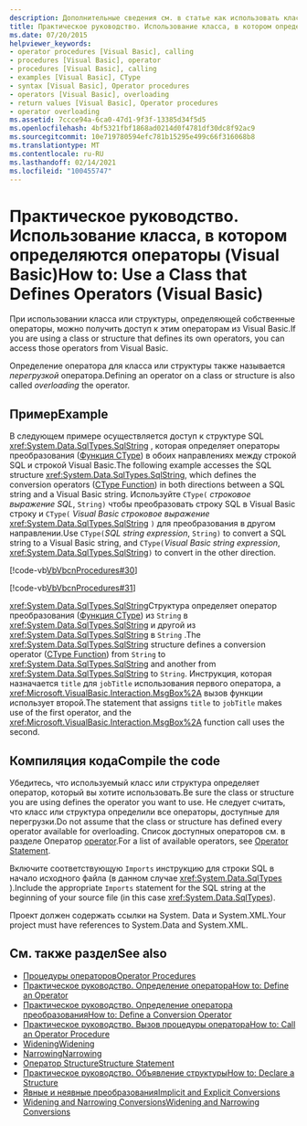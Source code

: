 ```yaml
---
description: Дополнительные сведения см. в статье как использовать класс, определяющий операторы (Visual Basic)
title: Практическое руководство. Использование класса, в котором определяются операторы
ms.date: 07/20/2015
helpviewer_keywords:
- operator procedures [Visual Basic], calling
- procedures [Visual Basic], operator
- procedures [Visual Basic], calling
- examples [Visual Basic], CType
- syntax [Visual Basic], Operator procedures
- operators [Visual Basic], overloading
- return values [Visual Basic], Operator procedures
- operator overloading
ms.assetid: 7ccce94a-6ca0-47d1-9f3f-13385d34f5d5
ms.openlocfilehash: 4bf5321fbf1868ad0214d0f4781df30dc8f92ac9
ms.sourcegitcommit: 10e719780594efc781b15295e499c66f316068b8
ms.translationtype: MT
ms.contentlocale: ru-RU
ms.lasthandoff: 02/14/2021
ms.locfileid: "100455747"
---
```

# <a name="how-to-use-a-class-that-defines-operators-visual-basic"></a><span data-ttu-id="137e2-103">Практическое руководство. Использование класса, в котором определяются операторы (Visual Basic)</span><span class="sxs-lookup"><span data-stu-id="137e2-103">How to: Use a Class that Defines Operators (Visual Basic)</span></span>

<span data-ttu-id="137e2-104">При использовании класса или структуры, определяющей собственные операторы, можно получить доступ к этим операторам из Visual Basic.</span><span class="sxs-lookup"><span data-stu-id="137e2-104">If you are using a class or structure that defines its own operators, you can access those operators from Visual Basic.</span></span>  
  
 <span data-ttu-id="137e2-105">Определение оператора для класса или структуры также называется *перегрузкой* оператора.</span><span class="sxs-lookup"><span data-stu-id="137e2-105">Defining an operator on a class or structure is also called *overloading* the operator.</span></span>  
  
## <a name="example"></a><span data-ttu-id="137e2-106">Пример</span><span class="sxs-lookup"><span data-stu-id="137e2-106">Example</span></span>  

 <span data-ttu-id="137e2-107">В следующем примере осуществляется доступ к структуре SQL <xref:System.Data.SqlTypes.SqlString> , которая определяет операторы преобразования ([Функция CType](../../../language-reference/functions/ctype-function.md)) в обоих направлениях между строкой SQL и строкой Visual Basic.</span><span class="sxs-lookup"><span data-stu-id="137e2-107">The following example accesses the SQL structure <xref:System.Data.SqlTypes.SqlString>, which defines the conversion operators ([CType Function](../../../language-reference/functions/ctype-function.md)) in both directions between a SQL string and a Visual Basic string.</span></span> <span data-ttu-id="137e2-108">Используйте `CType(` *строковое выражение SQL*, `String)` чтобы преобразовать строку SQL в Visual Basic строку и `CType(` *Visual Basic строковое выражение* <xref:System.Data.SqlTypes.SqlString> `)` для преобразования в другом направлении.</span><span class="sxs-lookup"><span data-stu-id="137e2-108">Use `CType(`*SQL string expression*, `String)` to convert a SQL string to a Visual Basic string, and `CType(`*Visual Basic string expression*, <xref:System.Data.SqlTypes.SqlString>`)` to convert in the other direction.</span></span>  
  
 [!code-vb[VbVbcnProcedures#30](~/samples/snippets/visualbasic/VS_Snippets_VBCSharp/VbVbcnProcedures/VB/Class1.vb#30)]  
  
 [!code-vb[VbVbcnProcedures#31](~/samples/snippets/visualbasic/VS_Snippets_VBCSharp/VbVbcnProcedures/VB/Class1.vb#31)]  
  
 <span data-ttu-id="137e2-109"><xref:System.Data.SqlTypes.SqlString>Структура определяет оператор преобразования ([Функция CType](../../../language-reference/functions/ctype-function.md)) из `String` в <xref:System.Data.SqlTypes.SqlString> и другой из <xref:System.Data.SqlTypes.SqlString> в `String` .</span><span class="sxs-lookup"><span data-stu-id="137e2-109">The <xref:System.Data.SqlTypes.SqlString> structure defines a conversion operator ([CType Function](../../../language-reference/functions/ctype-function.md)) from `String` to <xref:System.Data.SqlTypes.SqlString> and another from <xref:System.Data.SqlTypes.SqlString> to `String`.</span></span> <span data-ttu-id="137e2-110">Инструкция, которая назначается `title` для `jobTitle` использования первого оператора, а <xref:Microsoft.VisualBasic.Interaction.MsgBox%2A> вызов функции использует второй.</span><span class="sxs-lookup"><span data-stu-id="137e2-110">The statement that assigns `title` to `jobTitle` makes use of the first operator, and the <xref:Microsoft.VisualBasic.Interaction.MsgBox%2A> function call uses the second.</span></span>  
  
## <a name="compile-the-code"></a><span data-ttu-id="137e2-111">Компиляция кода</span><span class="sxs-lookup"><span data-stu-id="137e2-111">Compile the code</span></span>  

 <span data-ttu-id="137e2-112">Убедитесь, что используемый класс или структура определяет оператор, который вы хотите использовать.</span><span class="sxs-lookup"><span data-stu-id="137e2-112">Be sure the class or structure you are using defines the operator you want to use.</span></span> <span data-ttu-id="137e2-113">Не следует считать, что класс или структура определили все операторы, доступные для перегрузки.</span><span class="sxs-lookup"><span data-stu-id="137e2-113">Do not assume that the class or structure has defined every operator available for overloading.</span></span> <span data-ttu-id="137e2-114">Список доступных операторов см. в разделе Оператор [operator](../../../language-reference/statements/operator-statement.md).</span><span class="sxs-lookup"><span data-stu-id="137e2-114">For a list of available operators, see [Operator Statement](../../../language-reference/statements/operator-statement.md).</span></span>  
  
 <span data-ttu-id="137e2-115">Включите соответствующую `Imports` инструкцию для строки SQL в начало исходного файла (в данном случае <xref:System.Data.SqlTypes> ).</span><span class="sxs-lookup"><span data-stu-id="137e2-115">Include the appropriate `Imports` statement for the SQL string at the beginning of your source file (in this case <xref:System.Data.SqlTypes>).</span></span>  
  
 <span data-ttu-id="137e2-116">Проект должен содержать ссылки на System. Data и System.XML.</span><span class="sxs-lookup"><span data-stu-id="137e2-116">Your project must have references to System.Data and System.XML.</span></span>  
  
## <a name="see-also"></a><span data-ttu-id="137e2-117">См. также раздел</span><span class="sxs-lookup"><span data-stu-id="137e2-117">See also</span></span>

- [<span data-ttu-id="137e2-118">Процедуры операторов</span><span class="sxs-lookup"><span data-stu-id="137e2-118">Operator Procedures</span></span>](./operator-procedures.md)
- [<span data-ttu-id="137e2-119">Практическое руководство. Определение оператора</span><span class="sxs-lookup"><span data-stu-id="137e2-119">How to: Define an Operator</span></span>](./how-to-define-an-operator.md)
- [<span data-ttu-id="137e2-120">Практическое руководство. Определение оператора преобразования</span><span class="sxs-lookup"><span data-stu-id="137e2-120">How to: Define a Conversion Operator</span></span>](./how-to-define-a-conversion-operator.md)
- [<span data-ttu-id="137e2-121">Практическое руководство. Вызов процедуры оператора</span><span class="sxs-lookup"><span data-stu-id="137e2-121">How to: Call an Operator Procedure</span></span>](./how-to-call-an-operator-procedure.md)
- [<span data-ttu-id="137e2-122">Widening</span><span class="sxs-lookup"><span data-stu-id="137e2-122">Widening</span></span>](../../../language-reference/modifiers/widening.md)
- [<span data-ttu-id="137e2-123">Narrowing</span><span class="sxs-lookup"><span data-stu-id="137e2-123">Narrowing</span></span>](../../../language-reference/modifiers/narrowing.md)
- [<span data-ttu-id="137e2-124">Оператор Structure</span><span class="sxs-lookup"><span data-stu-id="137e2-124">Structure Statement</span></span>](../../../language-reference/statements/structure-statement.md)
- [<span data-ttu-id="137e2-125">Практическое руководство. Объявление структуры</span><span class="sxs-lookup"><span data-stu-id="137e2-125">How to: Declare a Structure</span></span>](../data-types/how-to-declare-a-structure.md)
- [<span data-ttu-id="137e2-126">Явные и неявные преобразования</span><span class="sxs-lookup"><span data-stu-id="137e2-126">Implicit and Explicit Conversions</span></span>](../data-types/implicit-and-explicit-conversions.md)
- [<span data-ttu-id="137e2-127">Widening and Narrowing Conversions</span><span class="sxs-lookup"><span data-stu-id="137e2-127">Widening and Narrowing Conversions</span></span>](../data-types/widening-and-narrowing-conversions.md)
